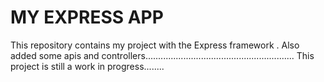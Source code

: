 MY EXPRESS APP
====
This repository contains my project with the Express framework .
Also  added some apis and controllers...........................................................
This project is still a work in progress........

